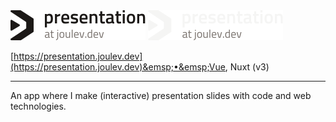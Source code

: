<img src="/apps/static/public/images/gh-asset/presentation/light.svg#gh-light-mode-only" alt="Logo" height="48px">
<img src="/apps/static/public/images/gh-asset/presentation/dark.svg#gh-dark-mode-only" alt="Logo" height="48px">

[https://presentation.joulev.dev](https://presentation.joulev.dev)&emsp;•&emsp;Vue, Nuxt (v3)

---

An app where I make (interactive) presentation slides with code and web technologies.

